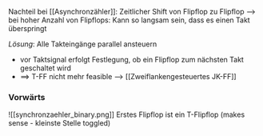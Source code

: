 Nachteil bei [[Asynchronzähler]]: Zeitlicher Shift von Flipflop zu Flipflop
--> bei hoher Anzahl von Flipflops: Kann so langsam sein, dass es einen Takt überspringt

_Lösung_: Alle Takteingänge parallel ansteuern
- vor Taktsignal erfolgt Festlegung, ob ein Flipflop zum nächsten Takt geschaltet wird
- ==> T-FF nicht mehr feasible --> [[Zweiflankengesteuertes JK-FF]]

### Vorwärts
![[synchronzaehler_binary.png]]
Erstes Flipflop ist ein T-Flipflop (makes sense - kleinste Stelle toggled)
